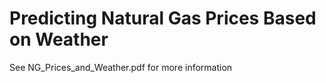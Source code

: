 # Predicting Natural Gas Prices Based on Weather

See NG_Prices_and_Weather.pdf for more information
